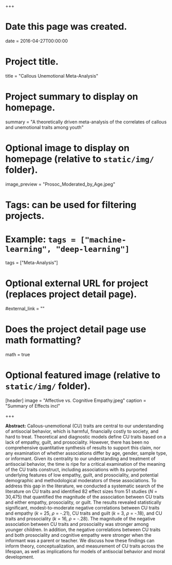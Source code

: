 +++
# Date this page was created.
date = 2016-04-27T00:00:00

# Project title.
title = "Callous Unemotional Meta-Analysis"

# Project summary to display on homepage.
summary = "A theoretically driven meta-analysis of the correlates of callous and unemotional traits among youth"

# Optional image to display on homepage (relative to `static/img/` folder).
image_preview = "Prosoc_Moderated_by_Age.jpeg"

# Tags: can be used for filtering projects.
# Example: `tags = ["machine-learning", "deep-learning"]`
tags = ["Meta-Analysis"]

# Optional external URL for project (replaces project detail page).
#external_link = ""

# Does the project detail page use math formatting?
math = true

# Optional featured image (relative to `static/img/` folder).
[header]
image = "Affective vs. Cognitive Empathy.jpeg"
caption = "Summary of Effects incl"

+++

**Abstract:** Callous-unemotional (CU) traits are central to our understanding of antisocial behavior, which is harmful, financially costly to society, and hard to treat. Theoretical and diagnostic models define CU traits based on a lack of empathy, guilt, and prosociality. However, there has been no comprehensive quantitative synthesis of results to support this claim, nor any examination of whether associations differ by age, gender, sample type, or informant. Given its centrality to our understanding and treatment of antisocial behavior, the time is ripe for a critical examination of the meaning of the CU traits construct, including associations with its purported underlying features of low empathy, guilt, and prosociality, and potential demographic and methodological moderators of these associations. To address this gap in the literature, we conducted a systematic search of the literature on CU traits and identified 82 effect sizes from 51 studies (*N* = 30,475) that quantified the magnitude of the association between CU traits and either empathy, prosociality, or guilt. The results revealed statistically significant, modest-to-moderate negative correlations between CU traits and empathy (*k* = 25, $\rho$  = -.21), CU traits and guilt (*k* = 3, $\rho$ = -.18), and CU traits and prosociality (*k* = 16, $\rho$ = -.28). The magnitude of the negative association between CU traits and prosociality was stronger among younger children. In addition, the negative correlations between CU traits and both prosociality and cognitive empathy were stronger when the informant was a parent or teacher. We discuss how these findings can inform theory, conceptualization, and measurement of CU traits across the lifespan, as well as implications for models of antisocial behavior and moral development. 
